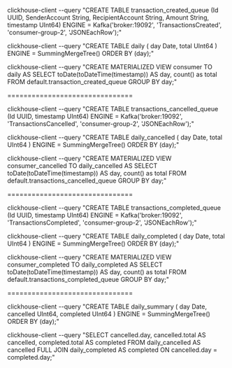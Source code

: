 ﻿clickhouse-client --query "CREATE TABLE transaction_created_queue (Id UUID, SenderAccount String, RecipientAccount String, Amount String, timestamp UInt64) ENGINE = Kafka('broker:19092', 'TransactionsCreated', 'consumer-group-2', 'JSONEachRow');"

clickhouse-client --query "CREATE TABLE daily ( day Date, total UInt64 ) ENGINE = SummingMergeTree() ORDER BY (day);"

clickhouse-client --query "CREATE MATERIALIZED VIEW consumer TO daily AS SELECT toDate(toDateTime(timestamp)) AS day, count() as total FROM default.transaction_created_queue GROUP BY day;"

===============================

clickhouse-client --query "CREATE TABLE transactions_cancelled_queue (Id UUID, timestamp UInt64) ENGINE = Kafka('broker:19092', 'TransactionsCancelled', 'consumer-group-2', 'JSONEachRow');"

clickhouse-client --query "CREATE TABLE daily_cancelled ( day Date, total UInt64 ) ENGINE = SummingMergeTree() ORDER BY (day);"

clickhouse-client --query "CREATE MATERIALIZED VIEW consumer_cancelled TO daily_cancelled AS SELECT toDate(toDateTime(timestamp)) AS day, count() as total FROM default.transactions_cancelled_queue GROUP BY day;"


===============================

clickhouse-client --query "CREATE TABLE transactions_completed_queue (Id UUID, timestamp UInt64) ENGINE = Kafka('broker:19092', 'TransactionsCompleted', 'consumer-group-2', 'JSONEachRow');"

clickhouse-client --query "CREATE TABLE daily_completed ( day Date, total UInt64 ) ENGINE = SummingMergeTree() ORDER BY (day);"

clickhouse-client --query "CREATE MATERIALIZED VIEW consumer_completed TO daily_completed AS SELECT toDate(toDateTime(timestamp)) AS day, count() as total FROM default.transactions_completed_queue GROUP BY day;"


===============================

clickhouse-client --query "CREATE TABLE daily_summary ( day Date, cancelled UInt64, completed UInt64 ) ENGINE = SummingMergeTree() ORDER BY (day);"

clickhouse-client --query "SELECT cancelled.day, cancelled.total AS cancelled, completed.total AS completed FROM daily_cancelled AS cancelled FULL JOIN daily_completed AS completed ON cancelled.day = completed.day;"